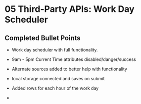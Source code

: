 # 05 Third-Party APIs: Work Day Scheduler

## Completed Bullet Points

 * Work day scheduler with full functionality. 

 * 9am - 5pm Current Time attributes disabled/danger/success

 * Alternate sources added to better help with functionality

 * local storage connected and saves on submit

 * Added rows for each hour of the work day

 * 
